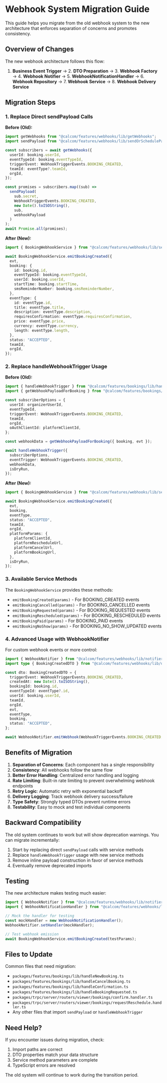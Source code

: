 # Webhook System Migration Guide

This guide helps you migrate from the old webhook system to the new architecture that enforces separation of concerns and promotes consistency.

## Overview of Changes

The new webhook architecture follows this flow:

1. **Business Event Trigger** → 2. **DTO Preparation** → 3. **Webhook Factory** → 4. **Webhook Notifier** → 5. **WebhookNotificationHandler** → 6. **Webhook Repository** → 7. **Webhook Service** → 8. **Webhook Delivery Service**

## Migration Steps

### 1. Replace Direct sendPayload Calls

**Before (Old):**
```typescript
import getWebhooks from "@calcom/features/webhooks/lib/getWebhooks";
import sendPayload from "@calcom/features/webhooks/lib/sendOrSchedulePayload";

const subscribers = await getWebhooks({
  userId: booking.userId,
  eventTypeId: booking.eventTypeId,
  triggerEvent: WebhookTriggerEvents.BOOKING_CREATED,
  teamId: eventType?.teamId,
  orgId,
});

const promises = subscribers.map((sub) =>
  sendPayload(
    sub.secret,
    WebhookTriggerEvents.BOOKING_CREATED,
    new Date().toISOString(),
    sub,
    webhookPayload
  )
);
await Promise.all(promises);
```

**After (New):**
```typescript
import { BookingWebhookService } from "@calcom/features/webhooks/lib/service/BookingWebhookService";

await BookingWebhookService.emitBookingCreated({
  evt,
  booking: {
    id: booking.id,
    eventTypeId: booking.eventTypeId,
    userId: booking.userId,
    startTime: booking.startTime,
    smsReminderNumber: booking.smsReminderNumber,
  },
  eventType: {
    id: eventType.id,
    title: eventType.title,
    description: eventType.description,
    requiresConfirmation: eventType.requiresConfirmation,
    price: eventType.price,
    currency: eventType.currency,
    length: eventType.length,
  },
  status: "ACCEPTED",
  teamId,
  orgId,
});
```

### 2. Replace handleWebhookTrigger Usage

**Before (Old):**
```typescript
import { handleWebhookTrigger } from "@calcom/features/bookings/lib/handleWebhookTrigger";
import { getWebhookPayloadForBooking } from "@calcom/features/bookings/lib/getWebhookPayloadForBooking";

const subscriberOptions = {
  userId: organizerUserId,
  eventTypeId,
  triggerEvent: WebhookTriggerEvents.BOOKING_CREATED,
  teamId,
  orgId,
  oAuthClientId: platformClientId,
};

const webhookData = getWebhookPayloadForBooking({ booking, evt });

await handleWebhookTrigger({
  subscriberOptions,
  eventTrigger: WebhookTriggerEvents.BOOKING_CREATED,
  webhookData,
  isDryRun,
});
```

**After (New):**
```typescript
import { BookingWebhookService } from "@calcom/features/webhooks/lib/service/BookingWebhookService";

await BookingWebhookService.emitBookingCreated({
  evt,
  booking,
  eventType,
  status: "ACCEPTED",
  teamId,
  orgId,
  platformParams: {
    platformClientId,
    platformRescheduleUrl,
    platformCancelUrl,
    platformBookingUrl,
  },
  isDryRun,
});
```

### 3. Available Service Methods

The `BookingWebhookService` provides these methods:

- `emitBookingCreated(params)` - For BOOKING_CREATED events
- `emitBookingCancelled(params)` - For BOOKING_CANCELLED events  
- `emitBookingRequested(params)` - For BOOKING_REQUESTED events
- `emitBookingRescheduled(params)` - For BOOKING_RESCHEDULED events
- `emitBookingPaid(params)` - For BOOKING_PAID events
- `emitBookingNoShow(params)` - For BOOKING_NO_SHOW_UPDATED events

### 4. Advanced Usage with WebhookNotifier

For custom webhook events or more control:

```typescript
import { WebhookNotifier } from "@calcom/features/webhooks/lib/notifier/WebhookNotifier";
import type { BookingCreatedDTO } from "@calcom/features/webhooks/lib/dto/types";

const dto: BookingCreatedDTO = {
  triggerEvent: WebhookTriggerEvents.BOOKING_CREATED,
  createdAt: new Date().toISOString(),
  bookingId: booking.id,
  eventTypeId: eventType?.id,
  userId: booking.userId,
  teamId,
  orgId,
  evt,
  eventType,
  booking,
  status: "ACCEPTED",
};

await WebhookNotifier.emitWebhook(WebhookTriggerEvents.BOOKING_CREATED, dto);
```

## Benefits of Migration

1. **Separation of Concerns**: Each component has a single responsibility
2. **Consistency**: All webhooks follow the same flow
3. **Better Error Handling**: Centralized error handling and logging
4. **Rate Limiting**: Built-in rate limiting to prevent overwhelming webhook endpoints
5. **Retry Logic**: Automatic retry with exponential backoff
6. **Delivery Logging**: Track webhook delivery success/failure
7. **Type Safety**: Strongly typed DTOs prevent runtime errors
8. **Testability**: Easy to mock and test individual components

## Backward Compatibility

The old system continues to work but will show deprecation warnings. You can migrate incrementally:

1. Start by replacing direct `sendPayload` calls with service methods
2. Replace `handleWebhookTrigger` usage with new service methods
3. Remove inline payload construction in favor of service methods
4. Eventually remove deprecated imports

## Testing

The new architecture makes testing much easier:

```typescript
import { WebhookNotifier } from "@calcom/features/webhooks/lib/notifier/WebhookNotifier";
import { WebhookNotificationHandler } from "@calcom/features/webhooks/lib/notifier/WebhookNotificationHandler";

// Mock the handler for testing
const mockHandler = new WebhookNotificationHandler();
WebhookNotifier.setHandler(mockHandler);

// Test webhook emission
await BookingWebhookService.emitBookingCreated(testParams);
```

## Files to Update

Common files that need migration:

- `packages/features/bookings/lib/handleNewBooking.ts`
- `packages/features/bookings/lib/handleCancelBooking.ts`
- `packages/features/bookings/lib/handleConfirmation.ts`
- `packages/features/bookings/lib/handleBookingRequested.ts`
- `packages/trpc/server/routers/viewer/bookings/confirm.handler.ts`
- `packages/trpc/server/routers/viewer/bookings/requestReschedule.handler.ts`
- Any other files that import `sendPayload` or `handleWebhookTrigger`

## Need Help?

If you encounter issues during migration, check:

1. Import paths are correct
2. DTO properties match your data structure
3. Service method parameters are complete
4. TypeScript errors are resolved

The old system will continue to work during the transition period.
